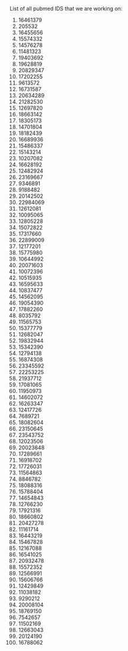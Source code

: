 List of all pubmed IDS that we are working on:

1. 16461379
1. 205532
1. 16455656
1. 15574332
1. 14576278
1. 11481323
1. 19403692
1. 19628819
1. 20829347
1. 17202255
1. 9613572
1. 16731587
1. 20634289
1. 21282530
1. 12697820
1. 18663142
1. 18305173
1. 14701804
1. 18182439
1. 16689936
1. 15486337
1. 15143214
1. 10207082
1. 16628192
1. 12482924
1. 23169667
1. 9346891
1. 9188482
1. 20142502
1. 22984069
1. 12612081
1. 10095065
1. 12805228
1. 15072822
1. 17317660
1. 22899009
1. 12177201
1. 15775980
1. 10644992
1. 20071603
1. 10072396
1. 10515935
1. 16595633
1. 10837477
1. 14562095
1. 19054390
1. 17882260
1. 8035792
1. 11565753
1. 15377779
1. 12682047
1. 19832944
1. 15342390
1. 12794138
1. 16874308
1. 23345592
1. 22253225
1. 21937712
1. 17081065
1. 11950973
1. 14602072
1. 16263347
1. 12417726
1. 7689721
1. 18082604
1. 23150645
1. 23543752
1. 12023506
1. 20023648
1. 17289661
1. 16918702
1. 17726031
1. 11564863
1. 8846782
1. 18088316
1. 15788404
1. 14654843
1. 12766230
1. 17921316
1. 18660802
1. 20427278
1. 11161714
1. 16443219
1. 15467828
1. 12167088
1. 16541025
1. 20932478
1. 15572352
1. 12566991
1. 15606766
1. 12429849
1. 11038182
1. 9290212
1. 20008104
1. 18769150
1. 7542657
1. 11502169
1. 12663043
1. 20124190
1. 16788062

